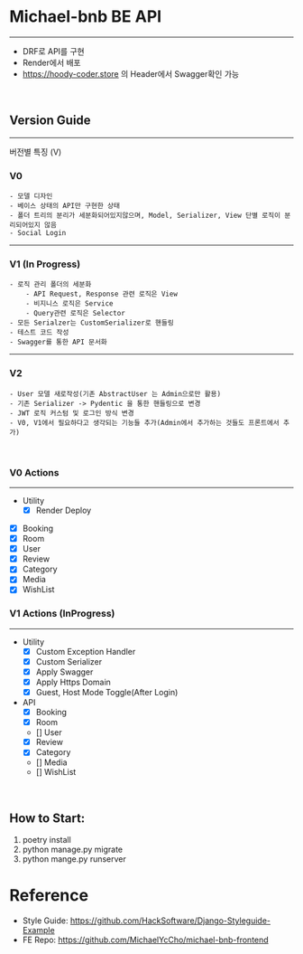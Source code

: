 # Michael-bnb BE API

---
- DRF로 API를 구현
- Render에서 배포
- https://hoody-coder.store 의 Header에서 Swagger확인 가능
<br>

## Version Guide

---
버전별 특징 (V)

### V0
    - 모델 디자인
    - 베이스 상태의 API만 구현한 상태
    - 폴더 트리의 분리가 세분화되어있지않으며, Model, Serializer, View 단별 로직이 분리되어있지 않음
    - Social Login
---

### V1 (In Progress)
    - 로직 관리 폴더의 세분화
        - API Request, Response 관련 로직은 View
        - 비지니스 로직은 Service
        - Query관련 로직은 Selector
    - 모든 Serialzer는 CustomSerializer로 핸들링
    - 테스트 코드 작성
    - Swagger를 통한 API 문서화
---

### V2
    - User 모델 새로작성(기존 AbstractUser 는 Admin으로만 활용)
    - 기존 Serializer -> Pydentic 을 통한 핸들링으로 변경
    - JWT 로직 커스텀 및 로그인 방식 변경
    - V0, V1에서 필요하다고 생각되는 기능들 추가(Admin에서 추가하는 것들도 프론트에서 추가)


<br>

### V0 Actions

---
- Utility
  - [x] Render Deploy

- [x] Booking
- [x] Room
- [x] User
- [x] Review
- [x] Category
- [x] Media
- [x] WishList

### V1 Actions (InProgress)

---
- Utility
  - [x] Custom Exception Handler
  - [x] Custom Serializer
  - [x] Apply Swagger
  - [x] Apply Https Domain
  - [x] Guest, Host Mode Toggle(After Login)

- API
  - [x] Booking
  - [x] Room
  - [] User
  - [x] Review
  - [x] Category
  - [] Media
  - [] WishList



<br>

## How to Start:
1. poetry install
2. python manage.py migrate
3. python mange.py runserver





# Reference
- Style Guide: https://github.com/HackSoftware/Django-Styleguide-Example
- FE Repo: https://github.com/MichaelYcCho/michael-bnb-frontend
